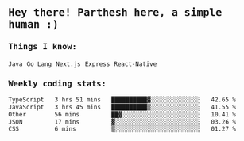 <samp>
    <h2>Hey there! Parthesh here, a simple human :)</h2>
    <h3>Things I know: </h3>
    <code>Java</code> <code>Go Lang</code> <code>Next.js</code> <code>Express</code> <code>React-Native</code>
    <h3>Weekly coding stats:</h3>
<!--START_SECTION:waka-->

```txt
TypeScript   3 hrs 51 mins   ██████████▓░░░░░░░░░░░░░░   42.65 %
JavaScript   3 hrs 45 mins   ██████████▒░░░░░░░░░░░░░░   41.55 %
Other        56 mins         ██▓░░░░░░░░░░░░░░░░░░░░░░   10.41 %
JSON         17 mins         ▓░░░░░░░░░░░░░░░░░░░░░░░░   03.26 %
CSS          6 mins          ▒░░░░░░░░░░░░░░░░░░░░░░░░   01.27 %
```

<!--END_SECTION:waka-->
</samp>
